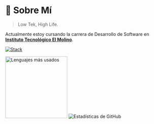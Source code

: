 # :robot: Sobre Mí

> Low Tek, High Life.

Actualmente estoy cursando la carrera de Desarrollo de Software en [__Instituto Tecnológico El Molino__](https://itec-elmolino.edu.ar/).

[![Stack](https://skillicons.dev/icons?i=cs,dotnet,nodejs,typescript,react,tailwind,docker,linux)](https://skillicons.dev)


<picture>
  <source media="(prefers-color-scheme: dark)" srcset="https://github-readme-stats.vercel.app/api/top-langs/?username=tomiban&langs_count=10&layout=compact&count_private=true&theme=dark" />
  <source media="(prefers-color-scheme: light)" srcset="https://github-readme-stats.vercel.app/api/top-langs/?username=tomiban&langs_count=10&layout=compact&count_private=true&theme=default" />
  <img src="https://github-readme-stats.vercel.app/api/top-langs/?username=tomiban&langs_count=10&layout=compact&count_private=true&theme=default" alt="Lenguajes más usados" height="195 width="230""
Actualmente estoy cursando la carrera de Desarrollo de Software en Instituto Tecnológico El Molino5" />
</picture>

<picture>
  <source media="(prefers-color-scheme: dark)" srcset="https://github-readme-stats.vercel.app/api?username=tomiban&count_private=true&show_icons=true&theme=dark" />
  <source media="(prefers-color-scheme: light)" srcset="https://github-readme-stats.vercel.app/api?username=tomiban&count_private=true&show_icons=true&theme=default" />
  <img src="https://github-readme-stats.vercel.app/api?username=tomiban&count_private=true&show_icons=true&theme=default" alt="Estadísticas de GitHub" />
</picture>
